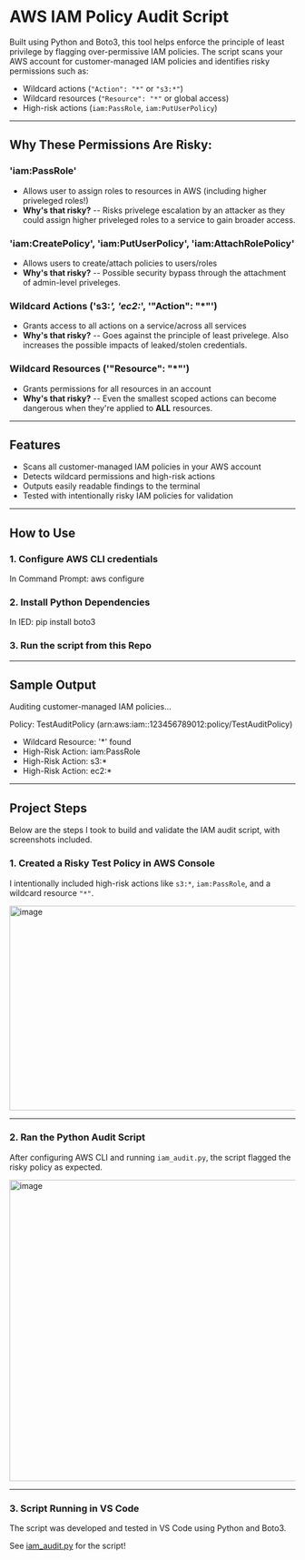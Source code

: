 # AWS IAM Policy Audit Script

Built using Python and Boto3, this tool helps enforce the principle of least privilege by flagging over-permissive IAM policies.
The script scans your AWS account for customer-managed IAM policies and identifies risky permissions such as:

- Wildcard actions (`"Action": "*"` or `"s3:*"`)
- Wildcard resources (`"Resource": "*"` or global access)
- High-risk actions (`iam:PassRole`, `iam:PutUserPolicy`)

---

## Why These Permissions Are Risky:

### 'iam:PassRole' 
- Allows user to assign roles to resources in AWS (including higher priveleged roles!)
- **Why's that risky?** -- Risks privelege escalation by an attacker as they could assign higher priveleged roles to a service to gain broader access.

### 'iam:CreatePolicy', 'iam:PutUserPolicy', 'iam:AttachRolePolicy'
- Allows users to create/attach policies to users/roles
- **Why's that risky?** -- Possible security bypass through the attachment of admin-level priveleges.

### Wildcard Actions ('s3:*', 'ec2:*', '"Action": "*"')
- Grants access to all actions on a service/across all services
- **Why's that risky?** -- Goes against the principle of least privelege. Also increases the possible impacts of leaked/stolen credentials.

### Wildcard Resources ('"Resource": "*"')
- Grants permissions for all resources in an account
- **Why's that risky?** -- Even the smallest scoped actions can become dangerous when they're applied to **ALL** resources. 

---

## Features

- Scans all customer-managed IAM policies in your AWS account
- Detects wildcard permissions and high-risk actions
- Outputs easily readable findings to the terminal
- Tested with intentionally risky IAM policies for validation

---

## How to Use

### 1. Configure AWS CLI credentials

In Command Prompt:
  aws configure

### 2. Install Python Dependencies

In IED:
  pip install boto3

### 3. Run the script from this Repo

---

## Sample Output

Auditing customer-managed IAM policies...

Policy: TestAuditPolicy (arn:aws:iam::123456789012:policy/TestAuditPolicy)
 - Wildcard Resource: '*' found
 - High-Risk Action: iam:PassRole
 - High-Risk Action: s3:*
 - High-Risk Action: ec2:*

---

## Project Steps

Below are the steps I took to build and validate the IAM audit script, with screenshots included.

### 1. Created a Risky Test Policy in AWS Console
I intentionally included high-risk actions like `s3:*`, `iam:PassRole`, and a wildcard resource `"*"`.

<img width="677" height="360" alt="image" src="https://github.com/user-attachments/assets/9b043a87-33bf-4936-8b17-91d380338164" />


---

### 2. Ran the Python Audit Script
After configuring AWS CLI and running `iam_audit.py`, the script flagged the risky policy as expected.

<img width="1088" height="530" alt="image" src="https://github.com/user-attachments/assets/6411025a-641a-4789-925a-c4896468b709" />


---

### 3. Script Running in VS Code
The script was developed and tested in VS Code using Python and Boto3.

See [iam_audit.py](https://github.com/sudo-JohnP/AWS-IAM-Policy-Audit-Script/blob/main/iam_audit.py) for the script!
